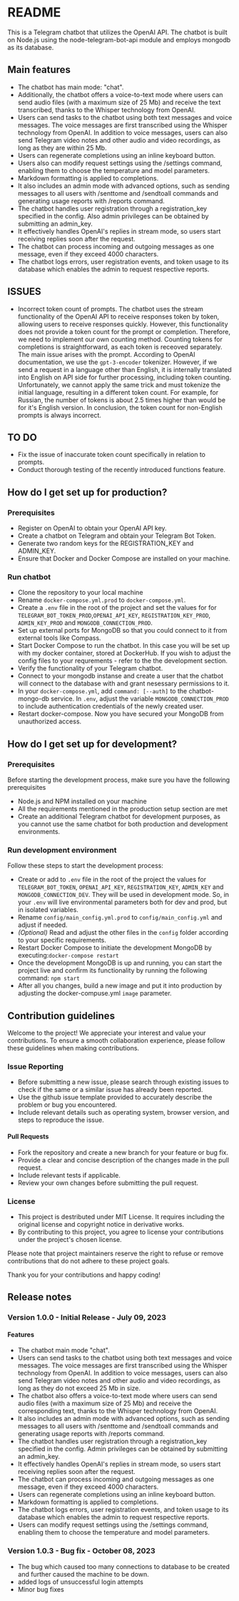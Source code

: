 # README #

This is a Telegram chatbot that utilizes the OpenAI API. The chatbot is built on Node.js using the node-telegram-bot-api module and employs mongodb as its database.

## Main features ##

* The chatbot has main mode: "chat".
* Additionally, the chatbot offers a voice-to-text mode where users can send audio files (with a maximum size of 25 Mb) and receive the text transcribed, thanks to the Whisper technology from OpenAI.
* Users can send tasks to the chatbot using both text messages and voice messages. The voice messages are first transcribed using the Whisper technology from OpenAI. In addition to voice messages, users can also send Telegram video notes and other audio and video recordings, as long as they are within 25 Mb.
* Users can regenerate completions using an inline keyboard button.
* Users also can modify request settings using the /settings command, enabling them to choose the temperature and model parameters. 
* Markdown formatting is applied to completions.
* It also includes an admin mode with advanced options, such as sending messages to all users with /senttome and /sendtoall commands and generating usage reports with /reports command.
* The chatbot handles user registration through a registration_key specified in the config. Also admin privileges can be obtained by submitting an admin_key.
* It effectively handles OpenAI's replies in stream mode, so users start receiving replies soon after the request.
* The chatbot can process incoming and outgoing messages as one message, even if they exceed 4000 characters.
* The chatbot logs errors, user registration events, and token usage to its database which enables the admin to request respective reports.



## ISSUES ##
* Incorrect token count of prompts. The chatbot uses the stream functionality of the OpenAI API to receive responses token by token, allowing users to receive responses quickly. However, this functionality does not provide a token count for the prompt or completion. Therefore, we need to implement our own counting method. Counting tokens for completions is straightforward, as each token is receoved separately. The main issue arises with the prompt. According to OpenAI documentation, we use the `gpt-3-encoder` tokenizer. However, if we send a request in a language other than English, it is internally translated into English on API side for further processing, including token counting. Unfortunately, we cannot apply the same trick and must tokenize the initial language, resulting in a different token count. For example, for Russian, the number of tokens is about 2.5 times higher than would be for it's English version. In conclusion, the token count for non-English prompts is always incorrect.


## TO DO ##
* Fix the issue of inaccurate token count specifically in relation to prompts.
* Conduct thorough testing of the recently introduced functions feature.

## How do I get set up for production? ##

### Prerequisites ###
* Register on OpenAI to obtain your OpenAI API key.
* Create a chatbot on Telegram and obtain your Telegram Bot Token.
* Generate two random keys for the REGISTRATION_KEY and ADMIN_KEY.
* Ensure that Docker and Docker Compose are installed on your machine.

### Run chatbot ###
* Clone the repository to your local machine
* Rename `docker-compose.yml.prod` to `docker-compose.yml`.
* Create a `.env` file in the root of the project and set the values for for `TELEGRAM_BOT_TOKEN_PROD`,`OPENAI_API_KEY`, `REGISTRATION_KEY_PROD`,  `ADMIN_KEY_PROD` and `MONGODB_CONNECTION_PROD`.
* Set up external ports for MongoDB so that you could connect to it from external tools like Compass.
* Start Docker Compose to run the chatbot. In this case you will be set up with my docker container, stored at DockerHub. If you wish to adjust the config files to your requrements - refer to the the development section.
* Verify the functionality of your Telegram chatbot.
* Connect to your mongodb instanse and create a user that the chatbot will connect to the database with and grant nesessary permissions to it.
* In your `docker-compose.yml`, add ```command: [--auth]``` to the chatbot-mongo-db service. In `.env`, adjust the variable `MONGODB_CONNECTION_PROD` to include authentication credentials of the newly created user.
* Restart docker-compose. Now you have secured your MongoDB from unauthorized access.

## How do I get set up for development? ##

### Prerequisites ###

Before starting the development process, make sure you have the following prerequisites

* Node.js and NPM installed on your machine
* All the requirements mentioned in the production setup section are met
* Create an additional Telegram chatbot for development purposes, as you cannot use the same chatbot for both production and development environments.

### Run development environment ###

Follow these steps to start the development process:

* Create or add to `.env` file in the root of the project the values for `TELEGRAM_BOT_TOKEN`, `OPENAI_API_KEY`, `REGISTRATION_KEY`, `ADMIN_KEY` and `MONGODB_CONNECTION_DEV`. They will be used in development mode. So, in your `.env` will live environmental parameters both for dev and prod, but in isolated variables.
* Rename `config/main_config.yml.prod` to `config/main_config.yml` and adjust if needed.
* *(Optional)* Read and adjust the other files in the `config` folder according to your specific requirements.
* Restart Docker Compose to initiate the development MongoDB by executing:```docker-compose restart```
* Once the development MongoDB is up and running, you can start the project live and confirm its functionality by running the following command:
```npm start```
* After all you changes, build a new image and put it into production by adjusting the docker-compuse.yml `image` parameter.

## Contribution guidelines ##

Welcome to the project! We appreciate your interest and value your contributions. To ensure a smooth collaboration experience, please follow these guidelines when making contributions.

### Issue Reporting ###

- Before submitting a new issue, please search through existing issues to check if the same or a similar issue has already been reported.
- Use the github issue template provided to accurately describe the problem or bug you encountered.
- Include relevant details such as operating system, browser version, and steps to reproduce the issue.

#### Pull Requests ###

- Fork the repository and create a new branch for your feature or bug fix.
- Provide a clear and concise description of the changes made in the pull request.
- Include relevant tests if applicable.
- Review your own changes before submitting the pull request.

### License ###

- This project is destributed under MIT License. It requires including the original license and copyright notice in derivative works.
- By contributing to this project, you agree to license your contributions under the project's chosen license.

Please note that project maintainers reserve the right to refuse or remove contributions that do not adhere to these project goals.

Thank you for your contributions and happy coding!

## Release notes ##

### Version 1.0.0 - Initial Release - July 09, 2023

#### Features

* The chatbot main mode "chat".
* Users can send tasks to the chatbot using both text messages and voice messages. The voice messages are first transcribed using the Whisper technology from OpenAI. In addition to voice messages, users can also send Telegram video notes and other audio and video recordings, as long as they do not exceed 25 Mb in size.
* The chatbot also offers a voice-to-text mode where users can send audio files (with a maximum size of 25 Mb) and receive the corresponding text, thanks to the Whisper technology from OpenAI.
* It also includes an admin mode with advanced options, such as sending messages to all users with /senttome and /sendtoall commands and generating usage reports with /reports command.
* The chatbot handles user registration through a registration_key specified in the config. Admin privileges can be obtained by submitting an admin_key.
* It effectively handles OpenAI's replies in stream mode, so users start receiving replies soon after the request.
* The chatbot can process incoming and outgoing messages as one message, even if they exceed 4000 characters.
* Users can regenerate completions using an inline keyboard button.
* Markdown formatting is applied to completions.
* The chatbot logs errors, user registration events, and token usage to its database which enables the admin to request respective reports.
* Users can modify request settings using the /settings command, enabling them to choose the temperature and model parameters. 

### Version 1.0.3 - Bug fix - October 08, 2023
* The bug which caused too many connections to database to be created and further caused the machine to be down.
* added logs of unsuccessful login attempts
* Minor bug fixes